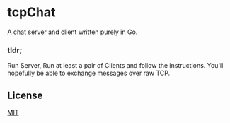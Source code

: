 # tcpChat
A chat server and client written purely in Go.

### tldr;
Run Server, Run at least a pair of Clients and follow the instructions.
You'll hopefully be able to exchange messages over raw TCP.
## License
[MIT](https://github.com/pooladkhay/tcpChat/blob/main/LICENSE)